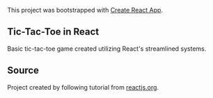 This project was bootstrapped with [Create React App](https://github.com/facebook/create-react-app).

## Tic-Tac-Toe in React
Basic tic-tac-toe game created utilizing React's streamlined systems.

## Source
Project created by following tutorial from [reactjs.org](https://reactjs.org/tutorial/tutorial.html).

